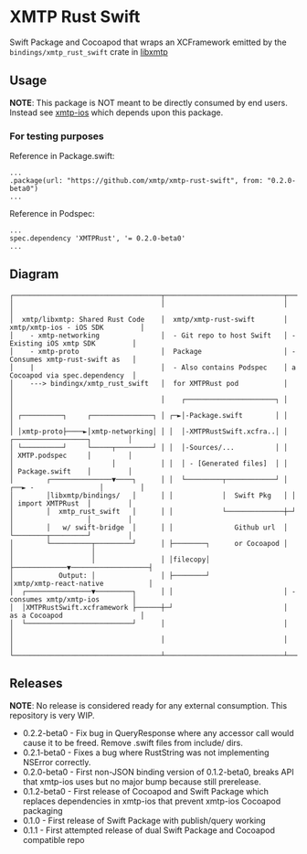 # XMTP Rust Swift

Swift Package and Cocoapod that wraps an XCFramework emitted by the `bindings/xmtp_rust_swift` crate in [libxmtp](https://github.com/xmtp/libxmtp)

## Usage

**NOTE**: This package is NOT meant to be directly consumed by end users. Instead see [xmtp-ios](https://github.com/xmtp/xmtp-ios) which depends upon this package.

### For testing purposes

Reference in Package.swift:
```
...
.package(url: "https://github.com/xmtp/xmtp-rust-swift", from: "0.2.0-beta0")
...
```
Reference in Podspec:
```
...
spec.dependency 'XMTPRust', '= 0.2.0-beta0'
...
```

## Diagram

```
┌────────────────────────────────────┬─────────────────────────────┬─────────────────────────────────┐
│                                    │                             │                                 │
│  xmtp/libxmtp: Shared Rust Code    │  xmtp/xmtp-rust-swift       │ xmtp/xmtp-ios - iOS SDK         │
│    - xmtp-networking               │  - Git repo to host Swift   │ - Existing iOS xmtp SDK         │
│    - xmtp-proto                    │  Package                    │ - Consumes xmtp-rust-swift as   │
│    |                               │  - Also contains Podspec    │ a Cocoapod via spec.dependency  │
│    ---> bindingx/xmtp_rust_swift   │  for XMTPRust pod           │                                 │
│                                    │    ┌──────────────────────┐ │                                 │
│ ┌──────────┐     ┌───────────────┐ │ ┌─►│-Package.swift        │ │                                 │
│ │xmtp-proto├────►│xmtp-networking│ │ │  │-XMTPRustSwift.xcfra..│ │    ┌──────────────────┐         │
│ └──────────┘     └─────┬─────────┘ │ │  │-Sources/...          │ │    │ XMTP.podspec     │         │
│                        │           │ │  │ - [Generated files]  │ │    │ Package.swift    │         │
│        ┌───────────────▼────┐      │ │  └─────────┬────────────┘ │ ┌──► -                │         │
│        │libxmtp/bindings/   │      │ │            │  Swift Pkg   │ │  │ import XMTPRust  │         │
│        │  xmtp_rust_swift   │      │ │            └──────────────┼─┘  │                  │         │
│        │   w/ swift-bridge  │      │ │               Github url  │    └────────┬─────────┘         │
│        └──────────┬─────────┘      │ ├────────┐      or Cocoapod │             │                   │
│                   │                │ │filecopy│                  ├─────────────▼───────────────────┤
│           Output: │                │ ├────────┘                  │xmtp/xmtp-react-native           │
│  ┌────────────────▼─────────┐      │ │                           │ - consumes xmtp/xmtp-ios        │
│  │XMTPRustSwift.xcframework ├──────┼─┘                           │ as a Cocoapod                   │
│  └──────────────────────────┘      │                             │                                 │
│                                    │                             │                                 │
└────────────────────────────────────┴─────────────────────────────┴─────────────────────────────────┘
```

## Releases

**NOTE**: No release is considered ready for any external consumption. This repository is very WIP.

- 0.2.2-beta0 - Fix bug in QueryResponse where any accessor call would cause it to be freed. Remove .swift files from include/ dirs.
- 0.2.1-beta0 - Fixes a bug where RustString was not implementing NSError correctly.
- 0.2.0-beta0 - First non-JSON binding version of 0.1.2-beta0, breaks API that xmtp-ios uses but no major bump because still prerelease.
- 0.1.2-beta0 - First release of Cocoapod and Swift Package which replaces dependencies in xmtp-ios that prevent xmtp-ios Cocoapod packaging
- 0.1.0 - First release of Swift Package with publish/query working
- 0.1.1 - First attempted release of dual Swift Package and Cocoapod compatible repo
